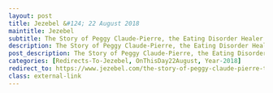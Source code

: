 ```yaml
---
layout: post
title: Jezebel &#124; 22 August 2018
maintitle: Jezebel
subtitle: The Story of Peggy Claude-Pierre, the Eating Disorder Healer Who Promised Everything
description: The Story of Peggy Claude-Pierre, the Eating Disorder Healer Who Promised Everything.
post_description: The Story of Peggy Claude-Pierre, the Eating Disorder Healer Who Promised Everything.
categories: [Redirects-To-Jezebel, OnThisDay22August, Year-2018]
redirect_to: https://www.jezebel.com/the-story-of-peggy-claude-pierre-the-eating-disorder-h-1826149382
class: external-link
---
```


